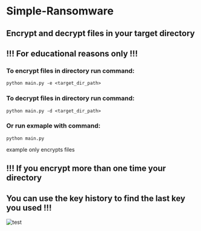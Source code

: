 # Simple-Ransomware
## Encrypt and decrypt files in your target directory
## !!! For educational reasons only !!!
### To encrypt files in directory run command:
```
python main.py -e <target_dir_path>
```
### To decrypt files in directory run command:
```
python main.py -d <target_dir_path>
```
### Or run exmaple with command:
```
python main.py
```
example only encrypts files
## !!! If you encrypt more than one time your directory

## You can use the key history to find the last key you used !!!

![test](https://github.com/IsekaiCode/Simple-Ransomware/assets/109307799/2d20feae-494d-4fda-a884-36e020aeb9f8)
